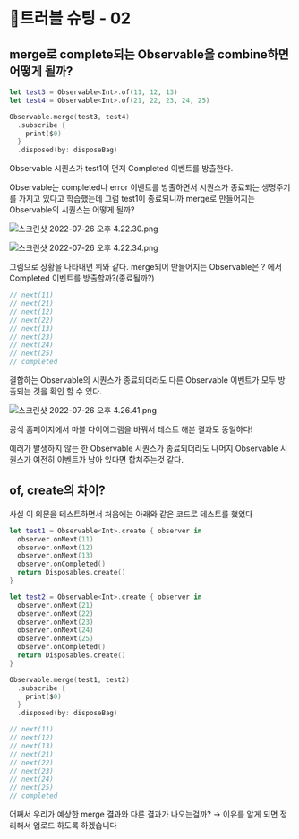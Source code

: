 # 🤦트러블 슈팅 - 02

## merge로 complete되는 Observable을 combine하면 어떻게 될까?

```swift
let test3 = Observable<Int>.of(11, 12, 13)
let test4 = Observable<Int>.of(21, 22, 23, 24, 25)

Observable.merge(test3, test4)
  .subscribe {
    print($0)
  }
  .disposed(by: disposeBag)

```

Observable 시퀀스가 test1이 먼저 Completed 이벤트를 방출한다. 

Observable는 completed나 error 이벤트를 방출하면서 시퀀스가 종료되는 생명주기를 가지고 있다고 학습했는데 그럼 test1이 종료되니까 merge로 만들어지는 Observable의 시퀀스는 어떻게 될까?

![스크린샷 2022-07-26 오후 4.22.30.png](%F0%9F%A4%A6%E1%84%90%E1%85%B3%E1%84%85%E1%85%A5%E1%84%87%E1%85%B3%E1%86%AF%20%E1%84%89%E1%85%B2%E1%84%90%E1%85%B5%E1%86%BC%20-%2002%209ef0ff6195f64396aee2a951f4896948/%25E1%2584%2589%25E1%2585%25B3%25E1%2584%258F%25E1%2585%25B3%25E1%2584%2585%25E1%2585%25B5%25E1%2586%25AB%25E1%2584%2589%25E1%2585%25A3%25E1%2586%25BA_2022-07-26_%25E1%2584%258B%25E1%2585%25A9%25E1%2584%2592%25E1%2585%25AE_4.22.30.png)

![스크린샷 2022-07-26 오후 4.22.34.png](%F0%9F%A4%A6%E1%84%90%E1%85%B3%E1%84%85%E1%85%A5%E1%84%87%E1%85%B3%E1%86%AF%20%E1%84%89%E1%85%B2%E1%84%90%E1%85%B5%E1%86%BC%20-%2002%209ef0ff6195f64396aee2a951f4896948/%25E1%2584%2589%25E1%2585%25B3%25E1%2584%258F%25E1%2585%25B3%25E1%2584%2585%25E1%2585%25B5%25E1%2586%25AB%25E1%2584%2589%25E1%2585%25A3%25E1%2586%25BA_2022-07-26_%25E1%2584%258B%25E1%2585%25A9%25E1%2584%2592%25E1%2585%25AE_4.22.34.png)

그림으로 상황을 나타내면 위와 같다. merge되어 만들어지는 Observable은 ? 에서 Completed 이벤트를 방출할까?(종료될까?)

```swift
// next(11)
// next(21)
// next(12)
// next(22)
// next(13)
// next(23)
// next(24)
// next(25)
// completed
```

결합하는 Observable의 시퀀스가 종료되더라도 다른 Observable 이벤트가 모두 방출되는 것을 확인 할 수 있다.

![스크린샷 2022-07-26 오후 4.26.41.png](%F0%9F%A4%A6%E1%84%90%E1%85%B3%E1%84%85%E1%85%A5%E1%84%87%E1%85%B3%E1%86%AF%20%E1%84%89%E1%85%B2%E1%84%90%E1%85%B5%E1%86%BC%20-%2002%209ef0ff6195f64396aee2a951f4896948/%25E1%2584%2589%25E1%2585%25B3%25E1%2584%258F%25E1%2585%25B3%25E1%2584%2585%25E1%2585%25B5%25E1%2586%25AB%25E1%2584%2589%25E1%2585%25A3%25E1%2586%25BA_2022-07-26_%25E1%2584%258B%25E1%2585%25A9%25E1%2584%2592%25E1%2585%25AE_4.26.41.png)

공식 홈페이지에서 마블 다이어그램을 바꿔서 테스트 해본 결과도 동일하다!

에러가 발생하지 않는 한 Observable 시퀀스가 종료되더라도 나머지 Observable 시퀀스가 여전히 이벤트가 남아 있다면 합쳐주는것 같다.

## of, create의 차이?

사실 이 의문을 테스트하면서 처음에는 아래와 같은 코드로 테스트를 했었다

```swift
let test1 = Observable<Int>.create { observer in
  observer.onNext(11)
  observer.onNext(12)
  observer.onNext(13)
  observer.onCompleted()
  return Disposables.create()
}

let test2 = Observable<Int>.create { observer in
  observer.onNext(21)
  observer.onNext(22)
  observer.onNext(23)
  observer.onNext(24)
  observer.onNext(25)
  observer.onCompleted()
  return Disposables.create()
}

Observable.merge(test1, test2)
  .subscribe {
    print($0)
  }
  .disposed(by: disposeBag)

// next(11)
// next(12)
// next(13)
// next(21)
// next(22)
// next(23)
// next(24)
// next(25)
// completed
```

어째서 우리가 예상한 merge 결과와 다른 결과가 나오는걸까? → 이유를 알게 되면 정리해서 업로드 하도록 하겠습니다